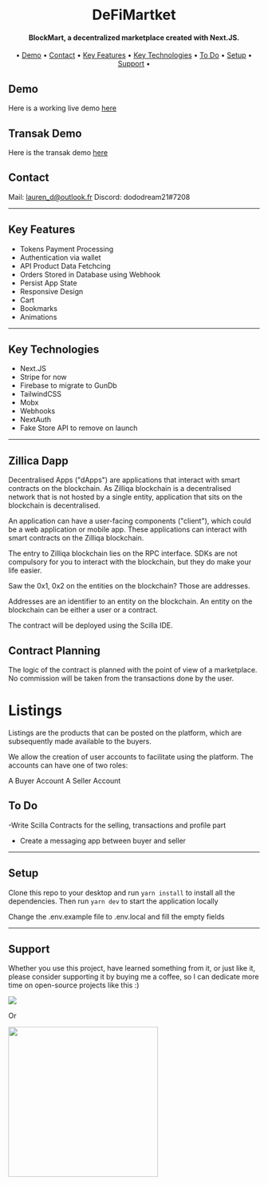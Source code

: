 <h1 align="center">
  <br />
  DeFiMartket
  <br />
</h1>

<h4 align="center">
   BlockMart, a decentralized marketplace created with Next.JS</a>.
</h4>

<p align="center">•
  <a href="#demo">Demo</a> •
  <a href="#contact">Contact</a> •
  <a href="#key-features">Key Features</a> •
  <a href="#key-technologies">Key Technologies</a> •
  <a href="#todo">To Do</a> •  
  <a href="#setup">Setup</a> •
  <a href="#support">Support</a> •
</p>

## Demo

Here is a working live demo [here](https://BlockMart.vercel.app/)

## Transak Demo

Here is the transak demo [here](https://vimeo.com/712582503)

## Contact

Mail: lauren_d@outlook.fr
Discord: dododream21#7208

---

## Key Features

- Tokens Payment Processing
- Authentication via wallet
- API Product Data Fetchcing
- Orders Stored in Database using Webhook
- Persist App State
- Responsive Design
- Cart
- Bookmarks
- Animations

---

## Key Technologies

- Next.JS
- Stripe for now
- Firebase to migrate to GunDb
- TailwindCSS
- Mobx
- Webhooks
- NextAuth
- Fake Store API to remove on launch

---

## Zillica Dapp

Decentralised Apps ("dApps") are applications that interact with smart contracts on the blockchain. As Zilliqa blockchain is a decentralised network that is not hosted by a single entity, application that sits on the blockchain is decentralised.

An application can have a user-facing components ("client"), which could be a web application or mobile app. These applications can interact with smart contracts on the Zilliqa blockchain.

The entry to Zilliqa blockchain lies on the RPC interface. SDKs are not compulsory for you to interact with the blockchain, but they do make your life easier.

Saw the 0x1, 0x2 on the entities on the blockchain? Those are addresses.

Addresses are an identifier to an entity on the blockchain. An entity on the blockchain can be either a user or a contract.

The contract will be deployed using the Scilla IDE.

## Contract Planning

The logic of the contract is planned with the point of view of a marketplace. No commission will be taken from the transactions done by the user.

# Listings

Listings are the products that can be posted on the platform, which are subsequently made available to the buyers.

We allow the creation of user accounts to facilitate using the platform. The accounts can have one of two roles:

A Buyer Account
A Seller Account

## To Do

-Write Scilla Contracts for the selling, transactions and profile part

- Create a messaging app between buyer and seller

---

## Setup

Clone this repo to your desktop and run `yarn install` to install all the dependencies.
Then run `yarn dev` to start the application locally

Change the .env.example file to .env.local and fill the empty fields

---

## Support

Whether you use this project, have learned something from it, or just like it, please consider supporting it by buying me a coffee, so I can dedicate more time on open-source projects like this :)

<a href="https://www.buymeacryptocoffee.xyz/0xcc91e29cd39e620cf4e84c1d036ce0a97c584e34">
  <img src="https://www.buymeacryptocoffee.xyz/_next/image?url=%2F_next%2Fstatic%2Fimage%2Fpublic%2Fembedbadge.c3d8c4bf5cf54409f43e2107e550bb11.svg&w=256&q=75">
</a>

Or

<a href="https://buymeacoffee.com/BlockMart">
   <img width="300px" src="https://upload.wikimedia.org/wikipedia/commons/thumb/5/5c/Buy_Me_a_Coffee_Logo.png/1280px-Buy_Me_a_Coffee_Logo.png">
</a>
